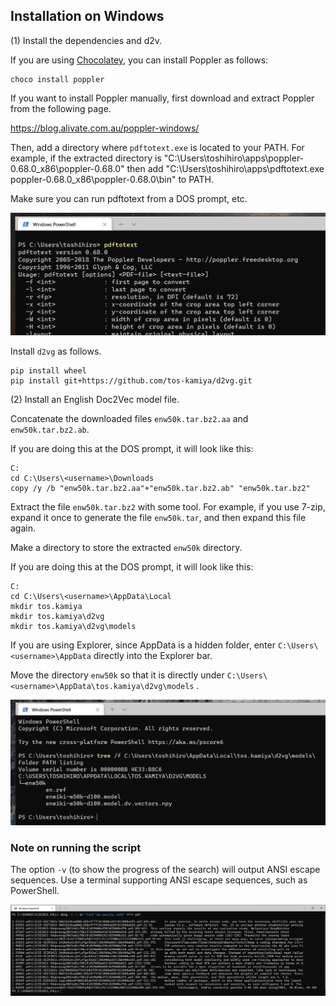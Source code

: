 ## Installation on Windows

(1) Install the dependencies and d2v.

If you are using [Chocolatey](https://chocolatey.org/), you can install Poppler as follows:

```
choco install poppler
```

If you want to install Poppler manually, first download and extract Poppler from the following page.

https://blog.alivate.com.au/poppler-windows/

Then, add a directory where `pdftotext.exe` is located to your PATH. For example, if the extracted directory is "C:\Users\toshihiro\apps\poppler-0.68.0_x86\poppler-0.68.0" then add "C:\Users\toshihiro\apps\pdftotext.exe poppler-0.68.0_x86\poppler-0.68.0\bin\" to PATH.

Make sure you can run pdftotext from a DOS prompt, etc.

![](images/win-pdftotext.png)

Install `d2vg` as follows.

```
pip install wheel
pip install git+https://github.com/tos-kamiya/d2vg.git
```

(2) Install an English Doc2Vec model file.

Concatenate the downloaded files `enw50k.tar.bz2.aa` and `enw50k.tar.bz2.ab`.

If you are doing this at the DOS prompt, it will look like this:

```
C:
cd C:\Users\<username>\Downloads
copy /y /b "enw50k.tar.bz2.aa"+"enw50k.tar.bz2.ab" "enw50k.tar.bz2"
```

Extract the file `enw50k.tar.bz2` with some tool.
For example, if you use 7-zip, expand it once to generate the file `enw50k.tar`, and then expand this file again.

Make a directory to store the extracted `enw50k` directory.

If you are doing this at the DOS prompt, it will look like this:

```
C:
cd C:\Users\<username>\AppData\Local
mkdir tos.kamiya
mkdir tos.kamiya\d2vg
mkdir tos.kamiya\d2vg\models
```

If you are using Explorer, since AppData is a hidden folder, enter `C:\Users\<username>\AppData` directly into the Explorer bar.

Move the directory `enw50k` so that it is directly under `C:\Users\<username>\AppData\tos.kamiya\d2vg\models` .

![](images/win-enw50k-place.png)

### Note on running the script

The option `-v` (to show the progress of the search) will output ANSI escape sequences.
Use a terminal supporting ANSI escape sequences, such as PowerShell.

![](images/win-example-powershell.png)
